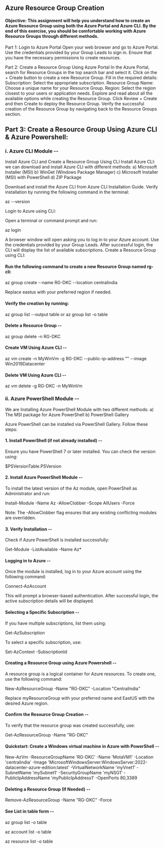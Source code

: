 ## Azure Resource Group Creation

#### Objective: This assignment will help you understand how to create an Azure Resource Group using both the Azure Portal and Azure CLI. By the end of this exercise, you should be comfortable working with Azure Resource Groups through different methods.

Part 1: Login to Azure Portal
Open your web browser and go to Azure Portal.
Use the credentials provided by your Group Leads to sign in.
Ensure that you have the necessary permissions to create resources.

Part 2: Create a Resource Group Using Azure Portal
In the Azure Portal, search for Resource Groups in the top search bar and select it.
Click on the + Create button to create a new Resource Group.
Fill in the required details:
Subscription: Select the appropriate subscription.
Resource Group Name: Choose a unique name for your Resource Group.
Region: Select the region closest to your users or application needs.
Explore and read about all the available options while creating the Resource Group.
Click Review + Create and then Create to deploy the Resource Group.
Verify the successful creation of the Resource Group by navigating back to the Resource Groups section.

## Part 3: Create a Resource Group Using Azure CLI & Azure Powershell:

### i. Azure CLI Module --
Install Azure CLI and Create a Resource Group Using CLI
Install Azure CLI:
we can download and install Azure CLI with different methods:
a) Microsoft Installer (MSI)
b) WinGet (Windows Package Manager)
c) Microsoft Installer (MSI) with PowerShell
d) ZIP Package

Download and install the Azure CLI from Azure CLI Installation Guide.
Verify installation by running the following command in the terminal:

az --version

Login to Azure using CLI:

Open a terminal or command prompt and run:

az login

A browser window will open asking you to log in to your Azure account. Use the credentials provided by your Group Leads.
After successful login, the CLI will display the list of available subscriptions.
Create a Resource Group using CLI:

#### Run the following command to create a new Resource Group named rg-cli:

az group create --name RG-DKC --location centralindia

Replace eastus with your preferred region if needed.

#### Verify the creation by running:

az group list --output table   or    az group list -o table

#### Delete a Resource Group --

az group delete -n RG-DKC

#### Create VM Using Azure CLI --

az vm create -n MyWinVm -g RG-DKC --public-ip-address "" --image Win2019Datacenter

#### Delete VM Using Azure CLI --

az vm delete -g RG-DKC -n MyWinVm


### ii. Azure PowerShell Module --

We are Installing Azure PowerShell Module with two different methods:
a) The MSI package for Azure PowerShell
b) PowerShell Gallery

Azure PowerShell can be installed via PowerShell Gallery. Follow these steps:

#### 1. Install PowerShell (if not already installed) --

Ensure you have PowerShell 7 or later installed. You can check the version using:

$PSVersionTable.PSVersion

#### 2. Install Azure PowerShell Module --

To install the latest version of the Az module, open PowerShell as Administrator and run:

Install-Module -Name Az -AllowClobber -Scope AllUsers -Force

Note: The -AllowClobber flag ensures that any existing conflicting modules are overridden.

#### 3. Verify Installation --

Check if Azure PowerShell is installed successfully:

Get-Module -ListAvailable -Name Az*

#### Logging in to Azure --

Once the module is installed, log in to your Azure account using the following command:

Connect-AzAccount

This will prompt a browser-based authentication. After successful login, the active subscription details will be displayed.

#### Selecting a Specific Subscription --

If you have multiple subscriptions, list them using:

Get-AzSubscription

To select a specific subscription, use:

Set-AzContext -SubscriptionId <your-subscription-id>

#### Creating a Resource Group using Azure Powershell --
A resource group is a logical container for Azure resources. To create one, use the following command:

New-AzResourceGroup -Name "RG-DKC" -Location "CentralIndia"

Replace myResourceGroup with your preferred name and EastUS with the desired Azure region.

#### Confirm the Resource Group Creation --

To verify that the resource group was created successfully, use:

Get-AzResourceGroup -Name "RG-DKC"

#### Quickstart: Create a Windows virtual machine in Azure with PowerShell --

New-AzVm -ResourceGroupName 'RG-DKC' -Name 'MotaVM1' -Location 'centralindia' -Image 'MicrosoftWindowsServer:WindowsServer:2022-datacenter-azure-edition:latest' -VirtualNetworkName 'myVnet1' -SubnetName 'mySubnet1' -SecurityGroupName 'myNSG1' -PublicIpAddressName 'myPublicIpAddress1' -OpenPorts 80,3389

#### Deleting a Resource Group (If Needed) --

Remove-AzResourceGroup -Name "RG-DKC" -Force

#### See List in table form --

az group list -o table

az account list -o table

az resource list -o table
















